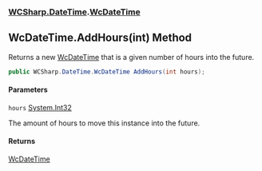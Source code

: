### [WCSharp.DateTime](WCSharp.DateTime.md 'WCSharp.DateTime').[WcDateTime](WCSharp.DateTime.WcDateTime.md 'WCSharp.DateTime.WcDateTime')

## WcDateTime.AddHours(int) Method

Returns a new [WcDateTime](WCSharp.DateTime.WcDateTime.md 'WCSharp.DateTime.WcDateTime') that is a given number of hours into the future.

```csharp
public WCSharp.DateTime.WcDateTime AddHours(int hours);
```
#### Parameters

<a name='WCSharp.DateTime.WcDateTime.AddHours(int).hours'></a>

`hours` [System.Int32](https://docs.microsoft.com/en-us/dotnet/api/System.Int32 'System.Int32')

The amount of hours to move this instance into the future.

#### Returns
[WcDateTime](WCSharp.DateTime.WcDateTime.md 'WCSharp.DateTime.WcDateTime')